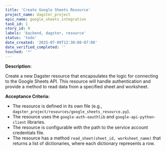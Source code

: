 ```yaml
---
title: 'Create Google Sheets Resource'
project_name: dagster_project
epic_name: google_sheets_integration
task_id: 1
story_id: 9
labels: 'backend, dagster, resource'
status: 'todo'
date_created: '2025-07-09T12:30:00-07:00'
date_verified_completed: ''
touched: '*'
---
```


**Description:**

Create a new Dagster resource that encapsulates the logic for connecting to the Google Sheets API. This resource will handle authentication and provide a method to read data from a specified sheet and worksheet.

**Acceptance Criteria:**

- The resource is defined in its own file (e.g., `dagster_project/resources/google_sheets_resource.py`).
- The resource uses the `google-auth-oauthlib` and `google-api-python-client` libraries.
- The resource is configurable with the path to the service account credentials file.
- The resource has a method `read_sheet(sheet_id, worksheet_name)` that returns a list of dictionaries, where each dictionary represents a row.
